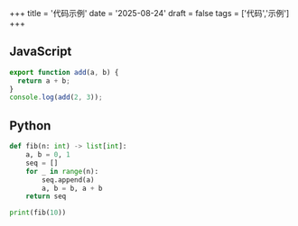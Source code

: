 +++
title = '代码示例'
date = '2025-08-24'
draft = false
tags = ['代码','示例']
+++

## JavaScript

```js
export function add(a, b) {
  return a + b;
}
console.log(add(2, 3));
```

## Python

```python
def fib(n: int) -> list[int]:
    a, b = 0, 1
    seq = []
    for _ in range(n):
        seq.append(a)
        a, b = b, a + b
    return seq

print(fib(10))
```


